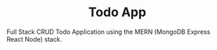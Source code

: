 <h1 align="center" id="title">Todo App</h1>


<p id="description">Full Stack CRUD Todo Application using the MERN (MongoDB Express React Node) stack.</p>


